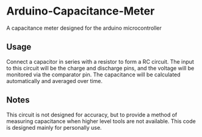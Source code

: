 # Arduino-Capacitance-Meter
A capacitance meter designed for the arduino microcontroller
## Usage
Connect a capacitor in series with a resistor to form a RC circuit. The input to this circuit will be the charge and discharge pins, and the voltage will be monitored via the comparator pin. The capacitance will be calculated automatically and averaged over time.
## Notes
This circuit is not designed for accuracy, but to provide a method of measuring capacitance when higher level tools are not available. This code is designed mainly for personally use.
